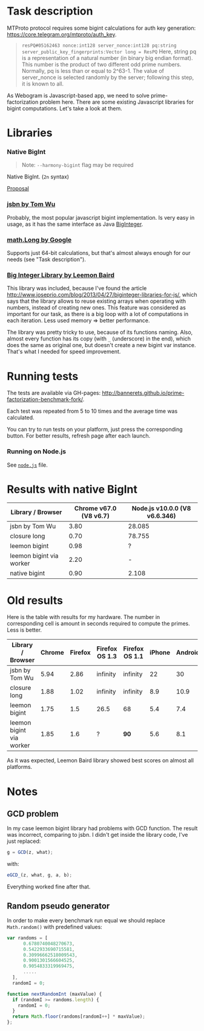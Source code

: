 Task description
================

MTProto protocol requires some bigint calculations for auth key generation: https://core.telegram.org/mtproto/auth_key.

> `resPQ#05162463 nonce:int128 server_nonce:int128 pq:string server_public_key_fingerprints:Vector long = ResPQ`
> Here, string pq is a representation of a natural number (in binary big endian format). This number is the product of two different odd prime numbers. Normally, pq is less than or equal to 2^63-1. The value of server_nonce is selected randomly by the server; following this step, it is known to all.

As Webogram is Javascript-based app, we need to solve prime-factorization problem here. There are some existing Javascript libraries for bigint computations. Let's take a look at them.


Libraries
=========

### Native BigInt

> Note: `--harmony-bigint` flag may be required

Native BigInt. (`2n` syntax)

[Proposal](https://github.com/tc39/proposal-bigint)

### [jsbn by Tom Wu](http://www-cs-students.stanford.edu/~tjw/jsbn/)

Probably, the most popular javascript bigint implementation. Is very easy in usage, as it has the same interface as Java [BigInteger](http://docs.oracle.com/javase/7/docs/api/java/math/BigInteger.html).

### [math.Long by Google](http://docs.closure-library.googlecode.com/git/class_goog_math_Long.html)

Supports just 64-bit calculations, but that's almost always enough for our needs (see "Task description").

### [Big Integer Library by Leemon Baird](http://www.leemon.com/crypto/BigInt.html)

This library was included, because I've found the article http://www.joseprio.com/blog/2013/04/27/biginteger-libraries-for-js/, which says that the library allows to reuse existing arrays when operating with numbers, instead of creating new ones. This feature was considered as important for our task, as there is a big loop with a lot of computations in each iteration. Less used memory => better performance.

The library was pretty tricky to use, because of its functions naming. Also, almost every function has its copy (with `_` (underscore) in the end), which does the same as original one, but doesn't create a new bigint var instance. That's what I needed for speed improvement.

Running tests
=============

The tests are available via GH-pages: http://bannerets.github.io/prime-factorization-benchmark-fork/.

Each test was repeated from 5 to 10 times and the average time was calculated.

You can try to run tests on your platform, just press the corresponding button. For better results, refresh page after each launch.

### Running on Node.js

See [`node.js`](node.js) file.

Results with native BigInt
=======

Library  / Browser          | Chrome v67.0 (V8 v6.7) | Node.js v10.0.0 (V8 v6.6.346)
----------------------------|------------------------|-------------------------------
jsbn by Tom Wu              | 3.80                   | 28.085
closure long                | 0.70                   | 78.755
leemon bigint               | 0.98                   | ?
leemon bigint via worker    | 2.20                   | -
native bigint               | 0.90                   | 2.108


Old results
=======

Here is the table with results for my hardware. 
The number in corresponding cell is amount in seconds required to compute the primes. Less is better.


Library  / Browser          | Chrome | Firefox | Firefox OS 1.3 | Firefox OS 1.1 | iPhone  | Android
----------------------------|--------|---------|----------------|----------------|---------|--------
jsbn by Tom Wu              | 5.94   | 2.86    | infinity       | infinity       | 22      | 30
closure long                | 1.88   | 1.02    | infinity       | infinity       | 8.9     | 10.9
leemon bigint               | 1.75   | 1.5     | 26.5           | 68             | 5.4     | 7.4
leemon bigint via worker    | 1.85   | 1.6     | ?              | **90**         | 5.6     | 8.1


As it was expected, Leemon Baird library showed best scores on almost all platforms.



Notes
===========


GCD problem
-----------

In my case leemon bigint library had problems with GCD function. The result was incorrect, comparing to jsbn. I didn't get inside the library code, I've just replaced:
```javascript
g = GCD(z, what);
```
with:
```javascript
eGCD_(z, what, g, a, b);
```

Everything worked fine after that.


Random pseudo generator
-----------------------

In order to make every benchmark run equal we should replace `Math.random()` with predefined values:

```javascript
var randoms = [
	  0.6780740048270673,
	  0.5422933690715581,
	  0.30996662518009543,
	  0.9001301566604525,
	  0.9054833319969475,
	  .....
  ],
  randomI = 0;

function nextRandomInt (maxValue) {
  if (randomI >= randoms.length) {
    randomI = 0;
  }
  return Math.floor(randoms[randomI++] * maxValue);
};
```
